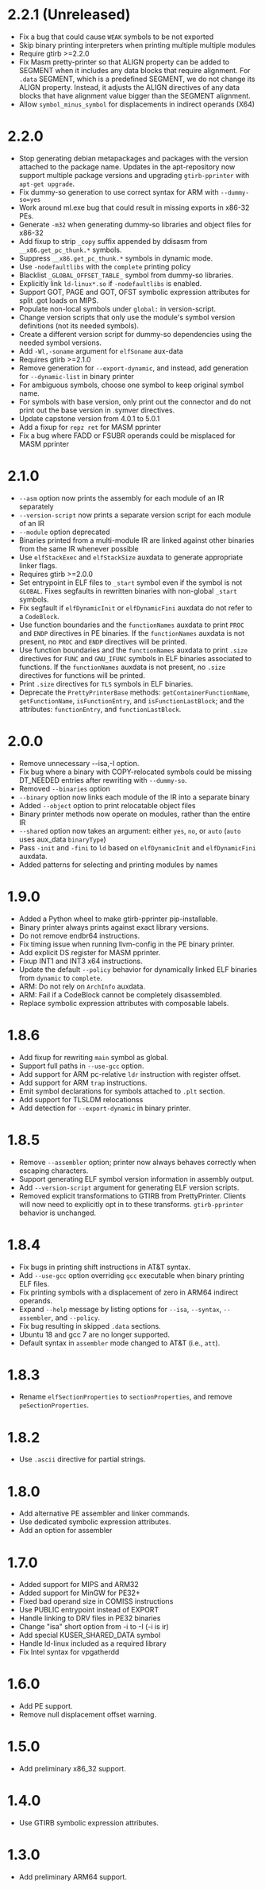 # 2.2.1 (Unreleased)

  * Fix a bug that could cause `WEAK` symbols to be not exported
  * Skip binary printing interpreters when printing multiple multiple modules
  * Require gtirb >=2.2.0
  * Fix Masm pretty-printer so that ALIGN property can be added to SEGMENT
    when it includes any data blocks that require alignment.
    For `.data` SEGMENT, which is a predefined SEGMENT, we do not change its
    ALIGN property. Instead, it adjusts the ALIGN directives of any data
    blocks that have alignment value bigger than the SEGMENT alignment.
  * Allow `symbol_minus_symbol` for displacements in indirect operands (X64)

# 2.2.0

  * Stop generating debian metapackages and packages with the version attached
    to the package name. Updates in the apt-repository now support multiple
    package versions and upgrading `gtirb-pprinter` with `apt-get upgrade`.
  * Fix dummy-so generation to use correct syntax for ARM with `--dummy-so=yes`
  * Work around ml.exe bug that could result in missing exports in x86-32 PEs.
  * Generate `-m32` when generating dummy-so libraries and object files for x86-32
  * Add fixup to strip `_copy` suffix appended by ddisasm from `__x86.get_pc_thunk.*` symbols.
  * Suppress `__x86.get_pc_thunk.*` symbols in dynamic mode.
  * Use `-nodefaultlibs` with the `complete` printing policy
  * Blacklist `_GLOBAL_OFFSET_TABLE_` symbol from dummy-so libraries.
  * Explicitly link `ld-linux*.so` if `-nodefaultlibs` is enabled.
  * Support GOT, PAGE and GOT, OFST symbolic expression attributes for split .got loads on MIPS.
  * Populate non-local symbols under `global:` in version-script.
  * Change version scripts that only use the module's symbol version
    definitions (not its needed symbols).
  * Create a different version script for dummy-so dependencies using the
    needed symbol versions.
  * Add `-Wl,-soname` argument for `elfSoname` aux-data
  * Requires gtirb >=2.1.0
  * Remove generation for `--export-dynamic`, and instead, add generation for `--dynamic-list` in binary printer
  * For ambiguous symbols, choose one symbol to keep original symbol name.
  * For symbols with base version, only print out the connector and do not
    print out the base version in .symver directives.
  * Update capstone version from 4.0.1 to 5.0.1
  * Add a fixup for `repz ret` for MASM pprinter
  * Fix a bug where FADD or FSUBR operands could be misplaced for MASM pprinter

# 2.1.0
  * `--asm` option now prints the assembly for each module of an IR separately
  * `--version-script` now prints a separate version script for each module
    of an IR
  * `--module` option deprecated
  * Binaries printed from a multi-module IR are linked against other binaries from the
    same IR whenever possible
  * Use `elfStackExec` and `elfStackSize` auxdata to generate appropriate linker flags.
  * Requires gtirb >=2.0.0
  * Set entrypoint in ELF files to `_start` symbol even if the symbol is not
    `GLOBAL`. Fixes segfaults in rewritten binaries with non-global `_start`
    symbols.
  * Fix segfault if `elfDynamicInit` or `elfDynamicFini` auxdata do not refer
    to a `CodeBlock`.
  * Use function boundaries and the `functionNames` auxdata to print `PROC` and `ENDP` directives in PE binaries.
    If the `functionNames` auxdata is not present, no `PROC` and `ENDP` directives will be printed.
  * Use function boundaries and the `functionNames` auxdata to print `.size`
    directives for `FUNC` and `GNU_IFUNC` symbols in ELF binaries associated to functions.
    If the `functionNames` auxdata is not present, no `.size` directives for functions will be printed.
  * Print `.size` directives for `TLS` symbols in ELF binaries.
  * Deprecate the `PrettyPrinterBase` methods: `getContainerFunctionName`, `getFunctionName`, `isFunctionEntry`, and `isFunctionLastBlock`; and
    the attributes: `functionEntry`, and `functionLastBlock`.

# 2.0.0
  * Remove unnecessary --isa,-I option.
  * Fix bug where a binary with COPY-relocated symbols could be missing
    DT_NEEDED entries after rewriting with `--dummy-so`.
  * Removed `--binaries` option
  * `--binary` option now links each module of the IR into a separate binary
  * Added `--object` option to print relocatable object files
  * Binary printer methods now operate on modules, rather than the entire IR
  * `--shared` option now takes an argument: either `yes`, `no`, or `auto` (`auto` uses aux_data `binaryType`)
  * Pass `-init` and `-fini` to `ld` based on `elfDynamicInit` and `elfDynamicFini` auxdata.
  * Added patterns for selecting and printing modules by names


# 1.9.0
  * Added a Python wheel to make gtirb-pprinter pip-installable.
  * Binary printer always prints against exact library versions.
  * Do not remove endbr64 instructions.
  * Fix timing issue when running llvm-config in the PE binary printer.
  * Add explicit DS register for MASM pprinter.
  * Fixup INT1 and INT3 x64 instructions.
  * Update the default `--policy` behavior for dynamically linked ELF binaries from `dynamic` to `complete`.
  * ARM: Do not rely on `ArchInfo` auxdata.
  * ARM: Fail if a CodeBlock cannot be completely disassembled.
  * Replace symbolic expression attributes with composable labels.

# 1.8.6
  * Add fixup for rewriting `main` symbol as global.
  * Support full paths in `--use-gcc` option.
  * Add support for ARM pc-relative `ldr` instruction with register offset.
  * Add support for ARM `trap` instructions.
  * Emit symbol declarations for symbols attached to `.plt` section.
  * Add support for TLSLDM relocationss
  * Add detection for `--export-dynamic` in binary printer.

# 1.8.5
  * Remove `--assembler` option; printer now always behaves correctly when
    escaping characters.
  * Support generating ELF symbol version information in assembly output.
  * Add `--version-script` argument for generating ELF version scripts.
  * Removed explicit transformations to GTIRB from PrettyPrinter. Clients
    will now need to explicitly opt in to these transforms. `gtirb-pprinter`
    behavior is unchanged.

# 1.8.4

  * Fix bugs in printing shift instructions in AT&T syntax.
  * Add `--use-gcc` option overriding `gcc` executable when binary printing ELF files.
  * Fix printing symbols with a displacement of zero in ARM64 indirect operands.
  * Expand `--help` message by listing options for `--isa`, `--syntax`, `--assembler`, and `--policy`.
  * Fix bug resulting in skipped `.data` sections.
  * Ubuntu 18 and gcc 7 are no longer supported.
  * Default syntax in `assembler` mode changed to AT&T (i.e., `att`).

# 1.8.3

  * Rename `elfSectionProperties` to `sectionProperties`, and remove
  `peSectionProperties`.

# 1.8.2

  * Use `.ascii` directive for partial strings.

# 1.8.0

  * Add alternative PE assembler and linker commands.
  * Use dedicated symbolic expression attributes.
  * Add an option for assembler

# 1.7.0

  * Added support for MIPS and ARM32
  * Added support for MinGW for PE32+
  * Fixed bad operand size in COMISS instructions
  * Use PUBLIC entrypoint instead of EXPORT
  * Handle linking to DRV files in PE32 binaries
  * Change "isa" short option from -i to -I (-i is ir)
  * Add special KUSER_SHARED_DATA symbol
  * Handle ld-linux included as a required library
  * Fix Intel syntax for vpgatherdd

# 1.6.0

  * Add PE support.
  * Remove null displacement offset warning.

# 1.5.0

  * Add preliminary x86_32 support.

# 1.4.0

  * Use GTIRB symbolic expression attributes.

# 1.3.0

  * Add preliminary ARM64 support.
